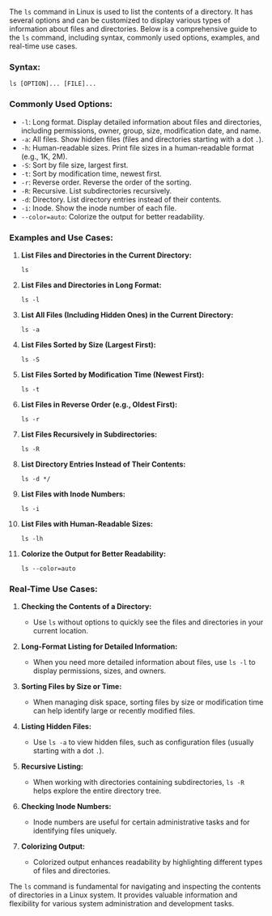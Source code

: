 The `ls` command in Linux is used to list the contents of a directory. It has several options and can be customized to display various types of information about files and directories. Below is a comprehensive guide to the `ls` command, including syntax, commonly used options, examples, and real-time use cases.

### Syntax:
```
ls [OPTION]... [FILE]...
```

### Commonly Used Options:

- `-l`: Long format. Display detailed information about files and directories, including permissions, owner, group, size, modification date, and name.
- `-a`: All files. Show hidden files (files and directories starting with a dot `.`).
- `-h`: Human-readable sizes. Print file sizes in a human-readable format (e.g., 1K, 2M).
- `-S`: Sort by file size, largest first.
- `-t`: Sort by modification time, newest first.
- `-r`: Reverse order. Reverse the order of the sorting.
- `-R`: Recursive. List subdirectories recursively.
- `-d`: Directory. List directory entries instead of their contents.
- `-i`: Inode. Show the inode number of each file.
- `--color=auto`: Colorize the output for better readability.

### Examples and Use Cases:

1. **List Files and Directories in the Current Directory:**
   ```
   ls
   ```

2. **List Files and Directories in Long Format:**
   ```
   ls -l
   ```

3. **List All Files (Including Hidden Ones) in the Current Directory:**
   ```
   ls -a
   ```

4. **List Files Sorted by Size (Largest First):**
   ```
   ls -S
   ```

5. **List Files Sorted by Modification Time (Newest First):**
   ```
   ls -t
   ```

6. **List Files in Reverse Order (e.g., Oldest First):**
   ```
   ls -r
   ```

7. **List Files Recursively in Subdirectories:**
   ```
   ls -R
   ```

8. **List Directory Entries Instead of Their Contents:**
   ```
   ls -d */
   ```

9. **List Files with Inode Numbers:**
   ```
   ls -i
   ```

10. **List Files with Human-Readable Sizes:**
    ```
    ls -lh
    ```

11. **Colorize the Output for Better Readability:**
    ```
    ls --color=auto
    ```

### Real-Time Use Cases:

1. **Checking the Contents of a Directory:**
   - Use `ls` without options to quickly see the files and directories in your current location.

2. **Long-Format Listing for Detailed Information:**
   - When you need more detailed information about files, use `ls -l` to display permissions, sizes, and owners.

3. **Sorting Files by Size or Time:**
   - When managing disk space, sorting files by size or modification time can help identify large or recently modified files.

4. **Listing Hidden Files:**
   - Use `ls -a` to view hidden files, such as configuration files (usually starting with a dot `.`).

5. **Recursive Listing:**
   - When working with directories containing subdirectories, `ls -R` helps explore the entire directory tree.

6. **Checking Inode Numbers:**
   - Inode numbers are useful for certain administrative tasks and for identifying files uniquely.

7. **Colorizing Output:**
   - Colorized output enhances readability by highlighting different types of files and directories.

The `ls` command is fundamental for navigating and inspecting the contents of directories in a Linux system. It provides valuable information and flexibility for various system administration and development tasks.
